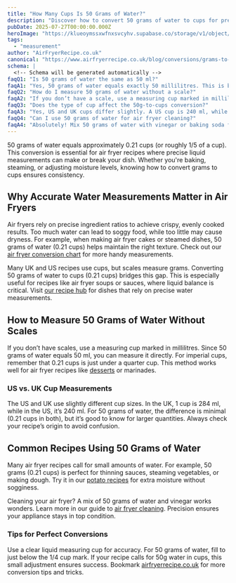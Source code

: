 ```yaml
---
title: "How Many Cups Is 50 Grams of Water?"
description: "Discover how to convert 50 grams of water to cups for precise air fryer cooking. Get accurate measurements for perfect recipes every time."
pubDate: 2025-07-27T00:00:00.000Z
heroImage: "https://klueoymssxwfnxsvcyhv.supabase.co/storage/v1/object/public/Shmucket/how-many-cups-is-50-grams-of-water.webp"
tags:
  - "measurement"
author: "AirFryerRecipe.co.uk"
canonical: "https://www.airfryerrecipe.co.uk/blog/conversions/grams-to-cups/how-many-cups-is-50-grams-of-water"
schema: |
  <!-- Schema will be generated automatically -->
faqQ1: "Is 50 grams of water the same as 50 ml?"
faqA1: "Yes, 50 grams of water equals exactly 50 millilitres. This is because water has a density of 1 g/ml, making the conversion straightforward. Use a liquid measuring cup for accuracy in air fryer recipes."
faqQ2: "How do I measure 50 grams of water without a scale?"
faqA2: "If you don’t have a scale, use a measuring cup marked in millilitres. Since 50 grams of water is 50 ml, fill the cup to that line. Alternatively, 0.21 cups (just under 1/4 cup) works for imperial measurements."
faqQ3: "Does the type of cup affect the 50g-to-cups conversion?"
faqA3: "Yes, US and UK cups differ slightly. A US cup is 240 ml, while a UK cup is 284 ml. For 50 grams of water, the difference is negligible (0.21 cups in both), but it’s important for larger quantities."
faqQ4: "Can I use 50 grams of water for air fryer cleaning?"
faqA4: "Absolutely! Mix 50 grams of water with vinegar or baking soda for a natural air fryer cleaner. This small amount is perfect for loosening grease without over-saturating the appliance. Check our cleaning guide for details."
---
```

<p>50 grams of water equals approximately 0.21 cups (or roughly 1/5 of a cup). This conversion is essential for air fryer recipes where precise liquid measurements can make or break your dish. Whether you're baking, steaming, or adjusting moisture levels, knowing how to convert grams to cups ensures consistency.</p>

<h2>Why Accurate Water Measurements Matter in Air Fryers</h2>  
<p>Air fryers rely on precise ingredient ratios to achieve crispy, evenly cooked results. Too much water can lead to soggy food, while too little may cause dryness. For example, when making air fryer cakes or steamed dishes, 50 grams of water (0.21 cups) helps maintain the right texture. Check out our <a href=https://www.airfryerrecipe.co.uk/air-fryer-conversion-chart>air fryer conversion chart</a> for more handy measurements.</p>  
<p>Many UK and US recipes use cups, but scales measure grams. Converting 50 grams of water to cups (0.21 cups) bridges this gap. This is especially useful for recipes like air fryer soups or sauces, where liquid balance is critical. Visit <a href=https://www.airfryerrecipe.co.uk/recipes>our recipe hub</a> for dishes that rely on precise water measurements.</p>  

<h2>How to Measure 50 Grams of Water Without Scales</h2>  
<p>If you don’t have scales, use a measuring cup marked in millilitres. Since 50 grams of water equals 50 ml, you can measure it directly. For imperial cups, remember that 0.21 cups is just under a quarter cup. This method works well for air fryer recipes like <a href=https://www.airfryerrecipe.co.uk/recipe-category/dessert>desserts</a> or marinades.</p>  

<h3>US vs. UK Cup Measurements</h3>  
<p>The US and UK use slightly different cup sizes. In the UK, 1 cup is 284 ml, while in the US, it’s 240 ml. For 50 grams of water, the difference is minimal (0.21 cups in both), but it’s good to know for larger quantities. Always check your recipe’s origin to avoid confusion.</p>  

<h2>Common Recipes Using 50 Grams of Water</h2>  
<p>Many air fryer recipes call for small amounts of water. For example, 50 grams (0.21 cups) is perfect for thinning sauces, steaming vegetables, or making dough. Try it in our <a href=https://www.airfryerrecipe.co.uk/recipe-category/potatoes>potato recipes</a> for extra moisture without sogginess.</p>  
<p>Cleaning your air fryer? A mix of 50 grams of water and vinegar works wonders. Learn more in our guide to <a href=https://www.airfryerrecipe.co.uk/air-fryer-cleaner>air fryer cleaning</a>. Precision ensures your appliance stays in top condition.</p>  

<h3>Tips for Perfect Conversions</h3>  
<p>Use a clear liquid measuring cup for accuracy. For 50 grams of water, fill to just below the 1/4 cup mark. If your recipe calls for 50g water in cups, this small adjustment ensures success. Bookmark <a href=https://www.airfryerrecipe.co.uk>airfryerrecipe.co.uk</a> for more conversion tips and tricks.</p>
